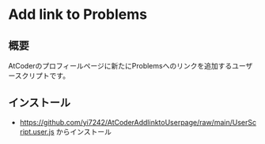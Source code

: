 # Add link to Problems
## 概要
AtCoderのプロフィールページに新たにProblemsへのリンクを追加するユーザースクリプトです。

## インストール
- https://github.com/yi7242/AtCoderAddlinktoUserpage/raw/main/UserScript.user.js からインストール
